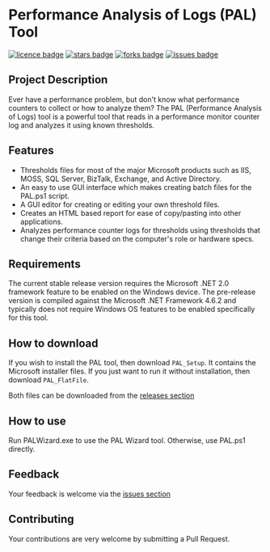 # Performance Analysis of Logs (PAL) Tool
[![licence badge]][licence]
[![stars badge]][stars]
[![forks badge]][forks]
[![issues badge]][issues]

[licence badge]:https://img.shields.io/badge/license-MIT-blue.svg
[stars badge]:https://img.shields.io/github/stars/clinthuffman/PAL.svg
[forks badge]:https://img.shields.io/github/forks/clinthuffman/PAL.svg
[issues badge]:https://img.shields.io/github/issues/clinthuffman/PAL.svg

[licence]:https://github.com/clinthuffman/PAL/blob/master/LICENSE.md
[stars]:https://github.com/clinthuffman/PAL/stargazers
[forks]:https://github.com/clinthuffman/PAL/network
[issues]:https://github.com/clinthuffman/PAL/issues

## Project Description
Ever have a performance problem, but don't know what performance counters to collect or how to analyze them?
The PAL (Performance Analysis of Logs) tool is a powerful tool that reads in a performance monitor counter log and analyzes it using known thresholds.

## Features
 - Thresholds files for most of the major Microsoft products such as IIS, MOSS, SQL Server, BizTalk, Exchange, and Active Directory.
 - An easy to use GUI interface which makes creating batch files for the PAL.ps1 script.
 - A GUI editor for creating or editing your own threshold files.
 - Creates an HTML based report for ease of copy/pasting into other applications.
 - Analyzes performance counter logs for thresholds using thresholds that change their criteria based on the computer's role or hardware specs.
 
 ## Requirements
 The current stable release version requires the Microsoft .NET 2.0 framework feature to be enabled on the Windows device. The pre-release version is compiled against the Microsoft .NET Framework 4.6.2 and typically does not require Windows OS features to be enabled specifically for this tool.

## How to download
If you wish to install the PAL tool, then download `PAL_Setup`. It contains the Microsoft installer files.
If you just want to run it without installation, then download `PAL_FlatFile`.

Both files can be downloaded from the [releases section](https://github.com/clinthuffman/PAL/releases)

## How to use
Run PALWizard.exe to use the PAL Wizard tool. Otherwise, use PAL.ps1 directly.

## Feedback
Your feedback is welcome via the [issues section](https://github.com/clinthuffman/PAL/issues)

## Contributing
Your contributions are very welcome by submitting a Pull Request.

